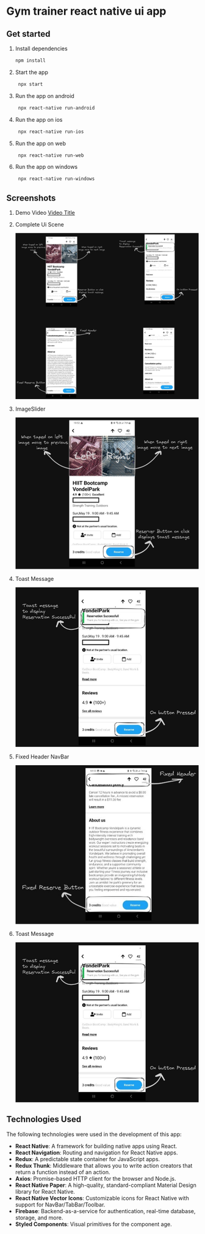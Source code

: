 # Gym trainer react native ui app 
## Get started

1. Install dependencies

   ```bash
   npm install
   ```

2. Start the app

   ```bash
    npx start
   ```
3. Run the app on android

   ```bash
    npx react-native run-android
   ```
4. Run the app on ios

   ```bash
    npx react-native run-ios
   ```
5. Run the app on web

   ```bash
    npx react-native run-web
   ```
6. Run the app on windows

   ```bash
    npx react-native run-windows
   ```

## Screenshots
1. Demo Video
   [Video Title](https://drive.google.com/file/d/1kPTOW8J65DoG5DcG3JGKuWWznw1h0Bob/view?usp=sharing)

2. Complete Ui Scene

   <img src="ScreenShots/Complete_UI_Scene.jpeg" alt="Example Image" width="500" >

4. ImageSlider

   <img src="ScreenShots/ImageSlider.jpeg" alt="Example Image" width="500" >

5. Toast Message

   <img src="ScreenShots/ToastMessage.jpeg" alt="Example Image" width="500" >

6. Fixed Header NavBar
   
   <img src="ScreenShots/Fixed_Header_NavBar.jpeg" alt="Example Image" width="500" >

7. Toast Message

   <img src="ScreenShots/ToastMessage.jpeg" alt="Example Image" width="500" >


## Technologies Used

The following technologies were used in the development of this app:

- **React Native**: A framework for building native apps using React.
- **React Navigation**: Routing and navigation for React Native apps.
- **Redux**: A predictable state container for JavaScript apps.
- **Redux Thunk**: Middleware that allows you to write action creators that return a function instead of an action.
- **Axios**: Promise-based HTTP client for the browser and Node.js.
- **React Native Paper**: A high-quality, standard-compliant Material Design library for React Native.
- **React Native Vector Icons**: Customizable icons for React Native with support for NavBar/TabBar/Toolbar.
- **Firebase**: Backend-as-a-service for authentication, real-time database, storage, and more.
- **Styled Components**: Visual primitives for the component age.


